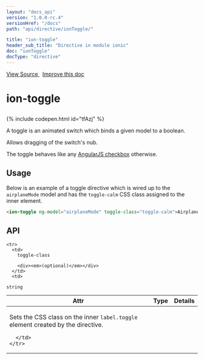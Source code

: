 ```yaml
---
layout: "docs_api"
version: "1.0.0-rc.4"
versionHref: "/docs"
path: "api/directive/ionToggle/"

title: "ion-toggle"
header_sub_title: "Directive in module ionic"
doc: "ionToggle"
docType: "directive"
---
```


<div class="improve-docs">
  <a href='http://github.com/driftyco/ionic/tree/master/js/angular/directive/toggle.js#L1'>
    View Source
  </a>
  &nbsp;
  <a href='http://github.com/driftyco/ionic/edit/master/js/angular/directive/toggle.js#L1'>
    Improve this doc
  </a>
</div>




<h1 class="api-title">

  ion-toggle



</h1>


{% include codepen.html id="tfAzj" %}




A toggle is an animated switch which binds a given model to a boolean.

Allows dragging of the switch's nub.

The toggle behaves like any [AngularJS checkbox](http://docs.angularjs.org/api/ng/input/input[checkbox]) otherwise.








  
<h2 id="usage">Usage</h2>
  
Below is an example of a toggle directive which is wired up to the `airplaneMode` model
and has the `toggle-calm` CSS class assigned to the inner element.

```html
<ion-toggle ng-model="airplaneMode" toggle-class="toggle-calm">Airplane Mode</ion-toggle>
```
  
  
<h2 id="api" style="clear:both;">API</h2>

<table class="table" style="margin:0;">
  <thead>
    <tr>
      <th>Attr</th>
      <th>Type</th>
      <th>Details</th>
    </tr>
  </thead>
  <tbody>
    
    <tr>
      <td>
        toggle-class
        
        <div><em>(optional)</em></div>
      </td>
      <td>
        
  <code>string</code>
      </td>
      <td>
        <p>Sets the CSS class on the inner <code>label.toggle</code> element created by the directive.</p>

        
      </td>
    </tr>
    
  </tbody>
</table>

  

  





